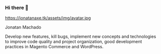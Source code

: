 ### Hi there 👋

https://jonatanaxe.tk/assets/img/avatar.jpg

Jonatan Machado

Develop new features, kill bugs, implement new concepts and technologies to improve code quality and project organization, good development practices in Magento Commerce and WordPress.

<!--
**jonatanaxe/jonatanaxe** is a ✨ _special_ ✨ repository because its `README.md` (this file) appears on your GitHub profile.

Here are some ideas to get you started:

- 🔭 I’m currently working on ...
- 🌱 I’m currently learning ...
- 👯 I’m looking to collaborate on ...
- 🤔 I’m looking for help with ...
- 💬 Ask me about ...
- 📫 How to reach me: ...
- 😄 Pronouns: ...
- ⚡ Fun fact: ...
-->
